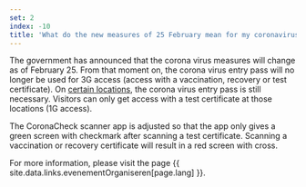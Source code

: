 ```yaml
---
set: 2
index: -10
title: 'What do the new measures of 25 February mean for my coronavirus entry pass?'
---
```

The government has announced that the corona virus measures will change as of February 25. From that moment on, the corona virus entry pass will no longer be used for 3G access (access with a vaccination, recovery or test certificate). On <a href="https://www.government.nl/topics/coronavirus-covid-19/covid-certificate/coronavirus-entry-pass/where-do-i-need-to-show-a-coronavirus-entry-pass" rel="noopener noreferrer" target="_blank">certain locations</a>, the corona virus entry pass is still necessary. Visitors can only get access with a test certificate at those locations (1G access). 

The CoronaCheck scanner app is adjusted so that the app only gives a green screen with checkmark after scanning a test certificate. Scanning a vaccination or recovery certificate will result in a red screen with cross. 

For more information, please visit the page {{ site.data.links.evenementOrganiseren[page.lang] }}.
